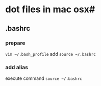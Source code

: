 # dot files in mac osx#

## .bashrc ##

### prepare ###
`vim ~/.bash_profile`
add `source ~/.bashrc`

### add alias ###
execute command `source ~/.bashrc`


